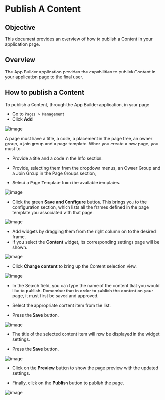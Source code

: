 # Publish A Content

## Objective

This document provides an overview of how to publish a Content in your
application page.

## Overview

The App Builder application provides the capabilities to publish
Content in your application page to the final user.

## How to publish a Content

To publish a Content, through the App Builder application, in your page

- Go to `Pages > Management`
- Click **Add**

![image](./extracted-media/media/Publish1.png)

A page must have a title, a code, a placement in the page tree, an owner
group, a join group and a page template. When you create a new page, you
must to

-   Provide a title and a code in the Info section.

-   Provide, selecting them from the dropdown menus, an Owner Group and
    a Join Group in the Page Groups section,

-   Select a Page Template from the available templates.

![image](./extracted-media/media/Publish2.png)

-   Click the green **Save and Configure** button. This brings you to
    the configuration section, which lists all the frames defined in the
    page template you associated with that page.

![image](./extracted-media/media/Publish3.png)

-   Add widgets by dragging them from the right column on to the desired frame. 
-   If you select the **Content** widget, its corresponding settings page will be shown.

![image](./extracted-media/media/Publish4.png)

-   Click **Change content** to bring up the Content selection view.

![image](./extracted-media/media/Publish5.png)

-   In the Search field, you can type the name of the content that you
    would like to publish. Remember
    that in order to publish the content on your page, it must first be saved
    and approved.

-   Select the appropriate content item from the list. 

-   Press the **Save** button.

![image](./extracted-media/media/Publish5b.png)

-   The title of the selected content item will now be displayed in the widget settings.

-   Press the **Save** button.

![image](./extracted-media/media/Publish5c.png)

-   Click on the **Preview** button to show the page preview with the updated settings.

-   Finally, click on the **Publish** button to publish the page.

![image](./extracted-media/media/Publish7.png)

